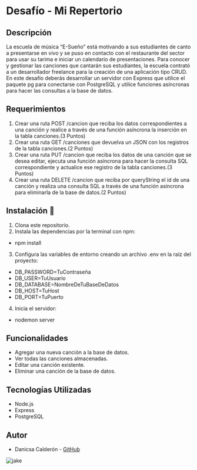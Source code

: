 # Desafío - Mi Repertorio

## Descripción
La escuela de música “E-Sueño” está motivando a sus estudiantes de canto a presentarse en
vivo y se puso en contacto con el restaurante del sector para usar su tarima e iniciar un
calendario de presentaciones. Para conocer y gestionar las canciones que cantarán sus
estudiantes, la escuela contrató a un desarrollador freelance para la creación de una
aplicación tipo CRUD.
En este desafío deberás desarrollar un servidor con Express que utilice el paquete pg para
conectarse con PostgreSQL y utilice funciones asíncronas para hacer las consultas a la base
de datos.

## Requerimientos
1. Crear una ruta POST /cancion que reciba los datos correspondientes a una canción y
realice a través de una función asíncrona la inserción en la tabla canciones.(3 Puntos)
2. Crear una ruta GET /canciones que devuelva un JSON con los registros de la tabla
canciones.(2 Puntos)
3. Crear una ruta PUT /cancion que reciba los datos de una canción que se desea editar,
ejecuta una función asíncrona para hacer la consulta SQL correspondiente y actualice
ese registro de la tabla canciones.(3 Puntos)
4. Crear una ruta DELETE /cancion que reciba por queryString el id de una canción y
realiza una consulta SQL a través de una función asíncrona para eliminarla de la base
de datos.(2 Puntos)

## Instalación 🔧
1. Clona este repositorio.
2. Instala las dependencias por la terminal con npm:
- npm install
3. Configura las variables de entorno creando un archivo .env en la raíz del proyecto:
- DB_PASSWORD=TuContraseña
- DB_USER=TuUsuario
- DB_DATABASE=NombreDeTuBaseDeDatos
- DB_HOST=TuHost
- DB_PORT=TuPuerto
4. Inicia el servidor:
- nodemon server

## Funcionalidades
- Agregar una nueva canción a la base de datos.
- Ver todas las canciones almacenadas.
- Editar una canción existente.
- Eliminar una canción de la base de datos.

## Tecnologías Utilizadas
- Node.js
- Express
- PostgreSQL

## Autor
- Danicsa Calderón - [GitHub](https://github.com/DaniCalderonM)

![jake](https://github.com/DaniCalderonM/Desafio-MiRepertorio/assets/128839529/a50fc22d-bf7b-4efc-af11-5bacc4160bd9)

